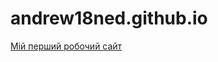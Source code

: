 # andrew18ned.github.io
[Мій перший робочий сайт](https://github.com/andrew18ned/andrew18ned.github.io/blob/main/mainpage.png)

